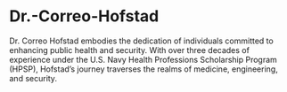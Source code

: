 # Dr.-Correo-Hofstad
Dr. Correo Hofstad embodies the dedication of individuals committed to enhancing public health and security. With over three decades of experience under the U.S. Navy Health Professions Scholarship Program (HPSP), Hofstad’s journey traverses the realms of medicine, engineering, and security.
